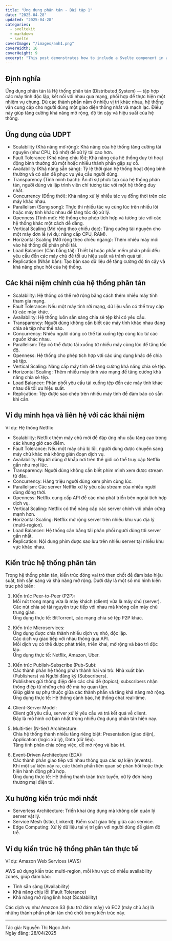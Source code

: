 ```yaml
---
title: "Ứng dụng phân tán - Bài tập 1"
date: "2025-04-28"
updated: "2025-04-28"
categories:
  - sveltekit
  - markdown
  - svelte
coverImage: "/images/anh1.png"
coverWidth: 16
coverHeight: 9
excerpt: "This post demonstrates how to include a Svelte component in a Markdown post."
---
```


## Định nghĩa

 Ứng dụng phân tán  là Hệ thống phân tán (Distributed System) — tập hợp các máy tính độc lập, kết nối với nhau qua mạng, phối hợp để thực hiện một nhiệm vụ chung. Dù các thành phần nằm ở nhiều vị trí khác nhau, hệ thống vẫn cung cấp cho người dùng một giao diện thống nhất và mạch lạc. Điều này giúp tăng cường khả năng mở rộng, độ tin cậy và hiệu suất của hệ thống.

## Ứng dụng của UDPT

-  Scalability (Khả năng mở rộng):  Khả năng của hệ thống tăng cường tài nguyên (như CPU, bộ nhớ) để xử lý tải cao hơn.
-  Fault Tolerance (Khả năng chịu lỗi):  Khả năng của hệ thống duy trì hoạt động bình thường dù một hoặc nhiều thành phần gặp sự cố.
-  Availability (Khả năng sẵn sàng):  Tỷ lệ thời gian hệ thống hoạt động bình thường và có sẵn để phục vụ yêu cầu người dùng.
-  Transparency (Tính minh bạch):  Ẩn đi sự phức tạp của hệ thống phân tán, người dùng và lập trình viên chỉ tương tác với một hệ thống duy nhất.
-  Concurrency (Đồng thời):  Khả năng xử lý nhiều tác vụ đồng thời trên các máy khác nhau.
-  Parallelism (Song song):  Thực thi nhiều tác vụ cùng lúc trên nhiều lõi hoặc máy tính khác nhau để tăng tốc độ xử lý.
-  Openness (Tính mở):  Hệ thống cho phép tích hợp và tương tác với các hệ thống khác một cách dễ dàng.
-  Vertical Scaling (Mở rộng theo chiều dọc):  Tăng cường tài nguyên cho một máy đơn lẻ (ví dụ: nâng cấp CPU, RAM).
-  Horizontal Scaling (Mở rộng theo chiều ngang):  Thêm nhiều máy mới vào hệ thống để phân phối tải.
-  Load Balancer (Cân bằng tải):  Thiết bị hoặc phần mềm phân phối đều yêu cầu đến các máy chủ để tối ưu hiệu suất và tránh quá tải.
-  Replication (Nhân bản):  Tạo bản sao dữ liệu để tăng cường độ tin cậy và khả năng phục hồi của hệ thống.

## Các khái niệm chính của hệ thống phân tán

-  Scalability:  Hệ thống có thể mở rộng bằng cách thêm nhiều máy tính tham gia mạng.
-  Fault Tolerance:  Nếu một máy tính rời mạng, dữ liệu vẫn có thể truy cập từ các máy khác.
-  Availability:  Hệ thống luôn sẵn sàng chia sẻ tệp khi có yêu cầu.
-  Transparency:  Người dùng không cần biết các máy tính khác nhau đang chia sẻ tệp như thế nào.
-  Concurrency:  Nhiều người dùng có thể tải xuống tệp cùng lúc từ các nguồn khác nhau.
-  Parallelism:  Tệp có thể được tải xuống từ nhiều máy cùng lúc để tăng tốc độ.
-  Openness:  Hệ thống cho phép tích hợp với các ứng dụng khác để chia sẻ tệp.
-  Vertical Scaling:  Nâng cấp máy tính để tăng cường khả năng chia sẻ tệp.
-  Horizontal Scaling:  Thêm nhiều máy tính vào mạng để tăng cường khả năng chia sẻ tệp.
-  Load Balancer:  Phân phối yêu cầu tải xuống tệp đến các máy tính khác nhau để tối ưu hiệu suất.
-  Replication:  Tệp được sao chép trên nhiều máy tính để đảm bảo có sẵn khi cần.

## Ví dụ minh họa và liên hệ với các khái niệm

 Ví dụ: Hệ thống Netflix 

-  Scalability:  Netflix thêm máy chủ mới để đáp ứng nhu cầu tăng cao trong các khung giờ cao điểm.
-  Fault Tolerance:  Nếu một máy chủ bị lỗi, người dùng được chuyển sang máy chủ khác mà không gián đoạn dịch vụ.
-  Availability:  Người dùng ở khắp nơi trên thế giới có thể truy cập Netflix gần như mọi lúc.
-  Transparency:  Người dùng không cần biết phim mình xem được stream từ đâu.
-  Concurrency:  Hàng triệu người dùng xem phim cùng lúc.
-  Parallelism:  Các server Netflix xử lý yêu cầu stream của nhiều người dùng đồng thời.
-  Openness:  Netflix cung cấp API để các nhà phát triển bên ngoài tích hợp dịch vụ.
-  Vertical Scaling:  Netflix có thể nâng cấp các server chính với phần cứng mạnh hơn.
-  Horizontal Scaling:  Netflix mở rộng server trên nhiều khu vực địa lý (multi-region).
-  Load Balancer:  Hệ thống cân bằng tải phân phối người dùng tới server gần nhất.
-  Replication:  Nội dung phim được sao lưu trên nhiều server tại nhiều khu vực khác nhau.

## Kiến trúc hệ thống phân tán

Trong hệ thống phân tán, kiến trúc đóng vai trò then chốt để đảm bảo hiệu suất, tính sẵn sàng và khả năng mở rộng. Dưới đây là một số mô hình kiến trúc phổ biến:

1.  Kiến trúc Peer-to-Peer (P2P):   
   Mỗi nút trong mạng vừa là máy khách (client) vừa là máy chủ (server).  
   Các nút chia sẻ tài nguyên trực tiếp với nhau mà không cần máy chủ trung gian.  
   Ứng dụng thực tế: BitTorrent, các mạng chia sẻ tệp P2P khác.

2.  Kiến trúc Microservices:   
   Ứng dụng được chia thành nhiều dịch vụ nhỏ, độc lập.  
   Các dịch vụ giao tiếp với nhau thông qua API.  
   Mỗi dịch vụ có thể được phát triển, triển khai, mở rộng và bảo trì độc lập.  
   Ứng dụng thực tế: Netflix, Amazon, Uber.

3.  Kiến trúc Publish-Subscribe (Pub-Sub):   
   Các thành phần hệ thống phân thành hai vai trò: Nhà xuất bản (Publishers) và Người đăng ký (Subscribers).  
   Publishers gửi thông điệp đến các chủ đề (topics); subscribers nhận thông điệp từ những chủ đề mà họ quan tâm.  
   Giúp giảm sự phụ thuộc giữa các thành phần và tăng khả năng mở rộng.  
   Ứng dụng thực tế: Hệ thống cảnh báo, hệ thống chat real-time.

4.  Client-Server Model:   
   Client gửi yêu cầu, server xử lý yêu cầu và trả kết quả về client.  
   Đây là mô hình cơ bản nhất trong nhiều ứng dụng phân tán hiện nay.

5.  Multi-tier (N-tier) Architecture:   
   Chia hệ thống thành nhiều tầng riêng biệt: Presentation (giao diện), Application (logic xử lý), Data (dữ liệu).  
   Tăng tính phân chia công việc, dễ mở rộng và bảo trì.

6.  Event-Driven Architecture (EDA):   
   Các thành phần giao tiếp với nhau thông qua các sự kiện (events).  
   Khi một sự kiện xảy ra, các thành phần liên quan sẽ phản hồi hoặc thực hiện hành động phù hợp.  
   Ứng dụng thực tế: Hệ thống thanh toán trực tuyến, xử lý đơn hàng thương mại điện tử.

## Xu hướng kiến trúc mới nhất

-  Serverless Architecture:  Triển khai ứng dụng mà không cần quản lý server vật lý.
-  Service Mesh (Istio, Linkerd):  Kiểm soát giao tiếp giữa các service.
-  Edge Computing:  Xử lý dữ liệu tại vị trí gần với người dùng để giảm độ trễ.

## Ví dụ kiến trúc hệ thống phân tán thực tế

 Ví dụ: Amazon Web Services (AWS) 

AWS sử dụng kiến trúc multi-region, mỗi khu vực có nhiều availability zones, giúp đảm bảo:

- Tính sẵn sàng (Availability)
- Khả năng chịu lỗi (Fault Tolerance)
- Khả năng mở rộng linh hoạt (Scalability)

Các dịch vụ như Amazon S3 (lưu trữ đám mây) và EC2 (máy chủ ảo) là những thành phần phân tán chủ chốt trong kiến trúc này.

---

 Tác giả:  Nguyễn Thị Ngọc Anh  
 Ngày đăng:  28/04/2025
